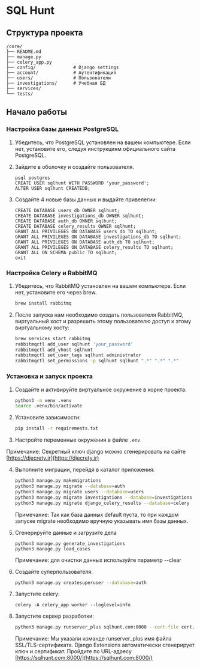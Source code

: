 # SQL Hunt

## Структура проекта

```
/core/
├── README.md
├── manage.py
├── celery_app.py
├── config/              # Django settings
├── account/             # Аутентификация
├── users/               # Пользователи
├── investigations/      # Учебная БД
├── services/
└── tests/
```

## Начало работы

### Настройка базы данных PostgreSQL

1. Убедитесь, что PostgreSQL установлен на
   вашем компьютере. Если нет, установите его, следуя инструкциям официального сайта PostgreSQL.
2. Зайдите в оболочку и создайте пользователя.

   ```psql
   psql postgres 
   CREATE USER sqlhunt WITH PASSWORD 'your_password';
   ALTER USER sqlhunt CREATEDB;
   ```
3. Создайте 4 новые базы данных и выдайте привелегии:

   ```psql
   CREATE DATABASE users_db OWNER sqlhunt;
   CREATE DATABASE investigations_db OWNER sqlhunt;
   CREATE DATABASE auth_db OWNER sqlhunt;
   CREATE DATABASE celery_results OWNER sqlhunt;
   GRANT ALL PRIVILEGES ON DATABASE users_db TO sqlhunt;
   GRANT ALL PRIVILEGES ON DATABASE investigations_db TO sqlhunt;
   GRANT ALL PRIVILEGES ON DATABASE auth_db TO sqlhunt;
   GRANT ALL PRIVILEGES ON DATABASE celery_results TO sqlhunt;
   GRANT ALL ON SCHEMA public TO sqlhunt;
   exit
   ```

### Настройка Celery и RabbitMQ

1. Убедитесь, что RabbitMQ установлен на
   вашем компьютере. Если нет, установите егo через brew.

   ```bash
   brew install rabbitmq
   ```
2. После запуска нам необходимо создать пользователя RabbitMQ, виртуальный хост и разрешить этому пользователю доступ к этому виртуальному хосту:

   ```bash
   brew services start rabbitmq
   rabbitmqctl add_user sqlhunt 'your_password'
   rabbitmqctl add_vhost sqlhunt
   rabbitmqctl set_user_tags sqlhunt administrator
   rabbitmqctl set_permissions -p sqlhunt sqlhunt ".*" ".*" ".*"
   ```

### Установка и запуск проекта

1. Создайте и активируйте виртуальное окружение в корне проекта:

   ```bash
   python3 -m venv .venv
   source .venv/bin/activate 
   ```
2. Установите зависимости:

   ```bash
   pip install -r requirements.txt
   ```
3. Настройте переменные окружения в файле `.env`

Примечание: Секретный ключ django можно сгенерировать на сайте [https://djecrety.ir](https://djecrety.ir)

4. Выполните миграции, перейдя в каталог приложения:

   ```bash
   python3 manage.py makemigrations
   python3 manage.py migrate --database=auth
   python3 manage.py migrate users --database=users
   python3 manage.py migrate investigations --database=investigations
   python3 manage.py migrate django_celery_results --database=celery
   ```
   Примечание: Так как база данных default пуста, то при каждом запуске migrate необходимо вручную указывать имя базы данных.
5. Сгенерируйте данные и загрузите дела

   ```
   python3 manage.py generate_investigations
   python3 manage.py load_cases
   ```
   Примечание: для очистки данных используйте параметр --clear
6. Создайте суперпользователя:

   ```bash
   python3 manage.py createsuperuser --database=auth
   ```
7. Запустите celery:

   ```
   celery -A celery_app worker --loglevel=info
   ```
8. Запустите сервер разработки:

   ```bash
   python3 manage.py runserver_plus sqlhunt.com:8000 --cert-file cert.crt
   ```
   Примечание: Мы указали команде runserver_plus имя файла SSL/TLS-сертификата. Django Extensions автоматически сгенерирует ключ и сертификат. Пройдите по URL-адресу [https://sqlhunt.com:8000/](https://sqlhunt.com:8000/)
